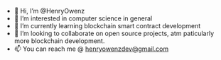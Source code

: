 - 👋 Hi, I’m @HenryOwenz
- 👀 I’m interested in computer science in general
- 🌱 I’m currently learning blockchain smart contract development
- 💞️ I’m looking to collaborate on open source projects, atm paticularly more blockchain development.
- 📫 You can reach me @ henryowenzdev@gmail.com

